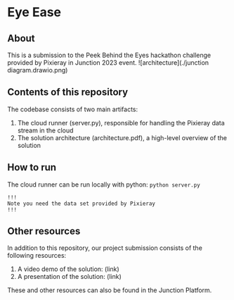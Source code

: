 # Eye Ease

## About

This is a submission to the Peek Behind the Eyes hackathon challenge provided by Pixieray in Junction 2023 event.
![architecture](./junction diagram.drawio.png)

## Contents of this repository

The codebase consists of two main artifacts:

1. The cloud runner (server.py), responsible for handling the Pixieray data stream in the cloud
2. The solution architecture (architecture.pdf), a high-level overview of the solution

## How to run

The cloud runner can be run locally with python: `python server.py`
```
!!!
Note you need the data set provided by Pixieray
!!!
```

## Other resources

In addition to this repository, our project submission consists of the following resources:

1. A video demo of the solution: (link)
2. A presentation of the solution: (link)

These and other resources can also be found in the Junction Platform.
